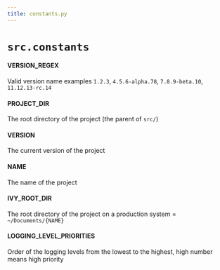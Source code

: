 ```yaml
---
title: constants.py
---
```


# `src.constants`

#### VERSION\_REGEX

Valid version name examples `1.2.3`, `4.5.6-alpha.78`, `7.8.9-beta.10`, `11.12.13-rc.14`


#### PROJECT\_DIR

The root directory of the project (the parent of `src/`)


#### VERSION

The current version of the project


#### NAME

The name of the project


#### IVY\_ROOT\_DIR

The root directory of the project on a production system = `~/Documents/{NAME}`


#### LOGGING\_LEVEL\_PRIORITIES

Order of the logging levels from the lowest to the
highest, high number means high priority